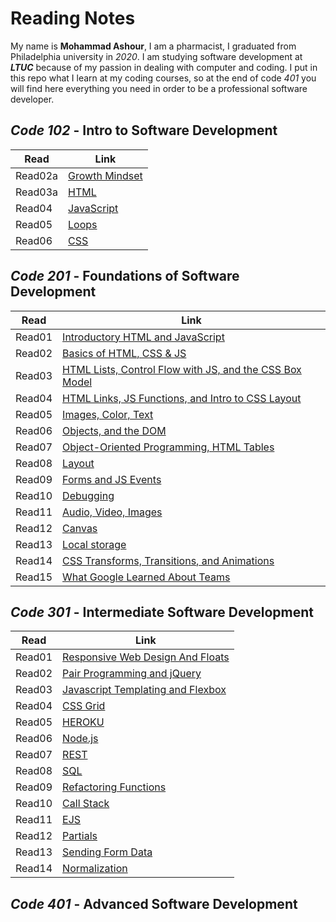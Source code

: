 # Reading Notes

My name is **Mohammad Ashour**, I am a pharmacist, I graduated from Philadelphia university in *2020*.
I am studying software development at ***LTUC*** because of my passion in dealing with computer and coding.
I put in this repo what I learn at my coding courses, so at the end of code *401* you will find here everything you need in order to be a professional software developer. 

## *Code 102* - Intro to Software Development

|Read       |Link       |
|-----------|-----------|
|Read02a    |[Growth Mindset](102/Lab02a.md)|
|Read03a    |[HTML](102/Read03a.md)|
|Read04     |[JavaScript](102/Read04.md)|
|Read05     |[Loops](102/Read05.md)
|Read06     |[CSS](102/Read06.md)|

## *Code 201* - Foundations of Software Development

|Read       |Link       |
|-----------|-----------|
|Read01     |[Introductory HTML and JavaScript](201/Read01.md)|
|Read02     |[Basics of HTML, CSS & JS](201/Read02.md)|
|Read03     |[HTML Lists, Control Flow with JS, and the CSS Box Model](201/Read03.md)|
|Read04     |[HTML Links, JS Functions, and Intro to CSS Layout](201/Read04.md)|
|Read05     |[Images, Color, Text](201/Read05.md)|
|Read06     |[Objects, and the DOM](201/Read06.md)|
|Read07     |[Object-Oriented Programming, HTML Tables](201/Read07.md)|
|Read08     |[Layout](201/Read08.md)|
|Read09     |[Forms and JS Events](201/Read09.md)|
|Read10     |[Debugging](201/Read10.md)|
|Read11     |[Audio, Video, Images](201/Read11.md)|
|Read12     |[Canvas](201/Read12.md)|
|Read13     |[Local storage](201/Read13.md)|
|Read14     |[CSS Transforms, Transitions, and Animations ](201/Read14.md)|
|Read15     |[What Google Learned About Teams](201/Read15.md)|

## *Code 301* - Intermediate Software Development

|Read       |Link          |
|-----------|--------------|
|Read01     |[Responsive Web Design And Floats](301/Read01.md)|
|Read02     |[Pair Programming and jQuery](301/Read02.md)|
|Read03     |[Javascript Templating and Flexbox](301/Read03.md)|
|Read04     |[CSS Grid](301/Read04.md)|
|Read05     |[HEROKU](301/Read05.md)|
|Read06     |[Node.js](301/Read06.md)|
|Read07     |[REST](301/Read07.md)|
|Read08     |[SQL](301/Read08.md)|
|Read09     |[Refactoring Functions](301/Read09.md)|
|Read10     |[Call Stack](301/Read10.md)|
|Read11     |[EJS](301/Read11.md)|
|Read12     |[Partials](301/Read12.md)|
|Read13     |[Sending Form Data](301/Read13.md)|
|Read14     |[Normalization](301/Read14.md)|


## *Code 401* - Advanced Software Development
